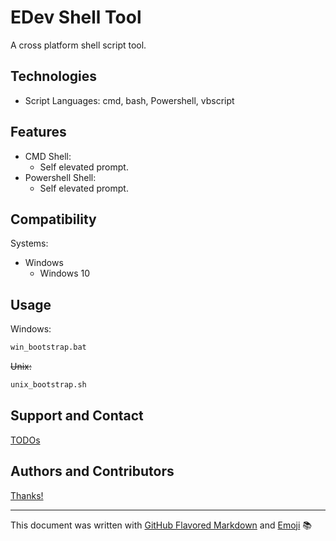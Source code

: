 # EDev Shell Tool
A cross platform shell script tool.

## Technologies
* Script Languages: cmd, bash, Powershell, vbscript

## Features
* CMD Shell:
  * Self elevated prompt.
* Powershell Shell:
  * Self elevated prompt.

## Compatibility
Systems:
* Windows
  * Windows 10

## Usage
Windows:

```bat
win_bootstrap.bat
```

~~Unix:~~

```bash
unix_bootstrap.sh
```

## Support and Contact
[TODOs](TODO.md)

## Authors and Contributors
[Thanks!](THANKS.md)

***

This document was written with [GitHub Flavored Markdown](https://guides.github.com/features/mastering-markdown/) and [Emoji](http://www.emoji-cheat-sheet.com/) :books:
